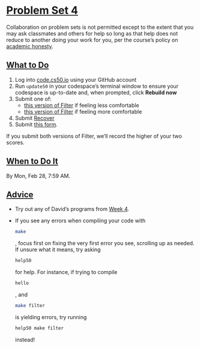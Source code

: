 # [Problem Set 4](https://cs50.harvard.edu/college/2022/spring/psets/4/#problem-set-4)

Collaboration on problem sets is not permitted except to the extent that you may ask  classmates and others for help so long as that help does not reduce to  another doing your work for you, per the course’s policy on [academic honesty](https://cs50.harvard.edu/college/2022/spring/syllabus/#academic-honesty).



## [What to Do](https://cs50.harvard.edu/college/2022/spring/psets/4/#what-to-do)

1. Log into [code.cs50.io](https://code.cs50.io) using your GitHub account
2. Run `update50` in your codespace’s terminal window to ensure your codespace is up-to-date and, when prompted, click **Rebuild now**
3. Submit one of:    
   - [this version of Filter](https://cs50.harvard.edu/college/2022/spring/psets/4/filter/less/) if feeling less comfortable
   - [this version of Filter](https://cs50.harvard.edu/college/2022/spring/psets/4/filter/more/) if feeling more comfortable
4. Submit [Recover](https://cs50.harvard.edu/college/2022/spring/psets/4/recover/)
5. Submit [this form](https://forms.cs50.io/62652507-c335-4e6c-aac5-d55dd4e06cd5).

If you submit both versions of Filter, we’ll record the higher of your two scores.

## [When to Do It](https://cs50.harvard.edu/college/2022/spring/psets/4/#when-to-do-it)

By Mon, Feb 28, 7:59 AM.

## [Advice](https://cs50.harvard.edu/college/2022/spring/psets/4/#advice)

- Try out any of David’s programs from [Week 4](https://cs50.harvard.edu/college/2022/spring/weeks/4/).

- If you see any errors when compiling your code with 

  ```bash
  make
  ```

  , focus first on fixing the very first error you see, scrolling up as needed. If unsure what it means, try asking 

  ```bash
  help50
  ```

   for help. For instance, if trying to compile 

  ```bash
  hello
  ```

  , and    

  ```bash
  make filter
  ```

  is yielding errors, try running

  ```bash
  help50 make filter
  ```

  instead!